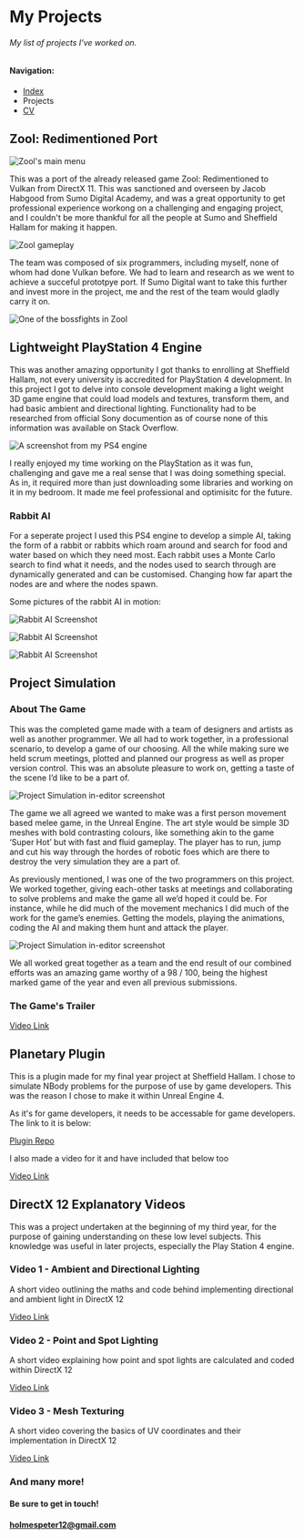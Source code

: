 # My Projects
###### My list of projects I've worked on.

#### Navigation:
- [Index](index.md)
- Projects
- [CV](CV.md)

## Zool: Redimentioned Port

![Zool's main menu](/Images/Original/MainMenu.png)

This was a port of the already released game Zool: Redimentioned to Vulkan from DirectX 11. This was sanctioned and overseen by Jacob Habgood from Sumo Digital Academy, and was a great opportunity to get professional experience workong on a challenging and engaging project, and I couldn't be more thankful for all the people at Sumo and Sheffield Hallam for making it happen.

![Zool gameplay](/Images/Original/Gameplay1.png)

The team was composed of six programmers, including myself, none of whom had done Vulkan before. We had to learn and research as we went to achieve a succeful prototpye port. If Sumo Digital want to take this further and invest more in the project, me and the rest of the team would gladly carry it on.

![One of the bossfights in Zool](/Images/Original/Gameplay2.png)

## Lightweight PlayStation 4 Engine

This was another amazing opportunity I got thanks to enrolling at Sheffield Hallam, not every university is accredited for PlayStation 4 development. In this project I got to delve into console development making a light weight 3D game engine that could load models and textures, transform them, and had basic ambient and directional lighting. Functionality had to be researched from official Sony documention as of course none of this information was available on Stack Overflow.

![A screenshot from my PS4 engine](/Images/Original/PS4Engine.png)

I really enjoyed my time working on the PlayStation as it was fun, challenging and gave me a real sense that I was doing something special. As in, it required more than just downloading some libraries and working on it in my bedroom. It made me feel professional and optimisitc for the future.

### Rabbit AI

For a seperate project I used this PS4 engine to develop a simple AI, taking the form of a rabbit or rabbits which roam around and search for food and water based on which they need most. Each rabbit uses a Monte Carlo search to find what it needs, and the nodes used to search through are dynamically generated and can be customised. Changing how far apart the nodes are and where the nodes spawn.

Some pictures of the rabbit AI in motion:

![Rabbit AI Screenshot](/Images/Original/Screenshot_2022-05-01_122647.png)

![Rabbit AI Screenshot](/Images/Original/Screenshot_2022-05-01_122744.png)

![Rabbit AI Screenshot](/Images/Original/Screenshot_2022-05-01_122935.png)

## Project Simulation

### About The Game

This was the completed game made with a team of designers and artists as well as another programmer. We all had to work together, in a professional scenario, to develop a game of our choosing. All the while making sure we held scrum meetings, plotted and planned our progress as well as proper version control. This was an absolute pleasure to work on, getting a taste of the scene I’d like to be a part of.

![Project Simulation in-editor screenshot](/Images/Original/HighresScreenshot00016.png)

The game we all agreed we wanted to make was a first person movement based melee game, in the Unreal Engine. The art style would be simple 3D meshes with bold contrasting colours, like something akin to the game ‘Super Hot’ but with fast and fluid gameplay. The player has to run, jump and cut his way through the hordes of robotic foes which are there to destroy the very simulation they are a part of.

As previously mentioned, I was one of the two programmers on this project. We worked together, giving each-other tasks at meetings and collaborating to solve problems and make the game all we’d hoped it could be. For instance, while he did much of the movement mechanics I did much of the work for the game’s enemies. Getting the models, playing the animations, coding the AI and making them hunt and attack the player.

![Project Simulation in-editor screenshot](/Images/Original/HighresScreenshot00010.png)

We all worked great together as a team and the end result of our combined efforts was an amazing game worthy of a 98 / 100, being the highest marked game of the year and even all previous submissions.

### The Game's Trailer

[Video Link](https://youtu.be/WROYKal0hLY)

## Planetary Plugin

This is a plugin made for my final year project at Sheffield Hallam. I chose to simulate NBody problems for the purpose of use by game developers. This was the reason I chose to make it within Unreal Engine 4.

As it's for game developers, it needs to be accessable for game developers. The link to it is below:

[Plugin Repo](https://github.com/PHolmes1011/Planetary_Plugin)

I also made a video for it and have included that below too

[Video Link](https://youtu.be/ieMTJanp9xQ)

## DirectX 12 Explanatory Videos

This was a project undertaken at the beginning of my third year, for the purpose of gaining understanding on these low level subjects. This knowledge was useful in later projects, especially the Play Station 4 engine.

### Video 1 - Ambient and Directional Lighting

A short video outlining the maths and code behind implementing directional and ambient light in DirectX 12

[Video Link](https://youtu.be/HZWYqXVpYc0)

### Video 2 - Point and Spot Lighting

A short video explaining how point and spot lights are calculated and coded within DirectX 12

[Video Link](https://youtu.be/GGk-jnKYpj0)

### Video 3 - Mesh Texturing

A short video covering the basics of UV coordinates and their implementation in DirectX 12

[Video Link](https://youtu.be/26SZr1-oRTo)

### And many more!

#### Be sure to get in touch!
#### holmespeter12@gmail.com
